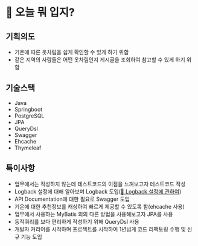 # 👚 오늘 뭐 입지?
## 기획의도
* 기온에 따른 옷차림을 쉽게 확인할 수 있게 하기 위함
* 같은 지역의 사람들은 어떤 옷차림인지 게시글을 조회하여 참고할 수 있게 하기 위함

## 기술스택
* Java
* Springboot
* PostgreSQL
* JPA
* QueryDsl
* Swagger
* Ehcache
* Thymeleaf

## 특이사항
* 업무에서는 작성하지 않는데 테스트코드의 이점을 느껴보고자 테스트코드 작성
* Logback 설정에 대해 알아보며 Logback 도입([🔗 Logback 설정에 관하여](https://dakafakadev.tistory.com/144))
* API Documentation에 대한 필요로 Swagger 도입
* 기온에 대한 추천정보를 캐싱하여 빠르게 제공할 수 있도록 함(ehcache 사용)
* 업무에서 사용하는 MyBatis 외의 다른 방법을 사용해보고자 JPA를 사용
* 동적쿼리를 보다 편리하게 작성하기 위해 QueryDsl 사용
* 개발자 커리어를 시작하며 프로젝트를 시작하여 1년넘게 코드 리팩토링 수행 및 신규 기능 도입
